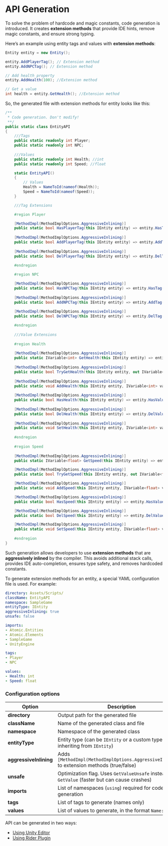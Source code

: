 # API Generation

To solve the problem of hardcode and magic constants, code generation is introduced. It creates **extension methods**
that provide
IDE hints, remove magic constants, and ensure strong typing.

Here’s an example using entity tags and values with **extension methods**:

```csharp
Entity entity = new Entity();

entity.AddPlayerTag(); // Extension method
entity.AddNPCTag(); // Extension method

// Add health property
entity.AddHealth(100); //Extension method

// Get a value
int health = entity.GetHealth(); //Extension method
```

So, the generated file with extension methods for entity looks like this:

```csharp
/**
 * Code generation. Don't modify! 
 **/
public static class EntityAPI
{
    ///Tags
    public static readonly int Player;
    public static readonly int NPC;
    
    ///Values
    public static readonly int Health; //int
    public static readonly int Speed; //float

    static EntityAPI()
    {
        // Values
        Health = NameToId(nameof(Health));
        Speed = NameToId(nameof(Speed));
    }

    ///Tag Extensions

    #region Player

    [MethodImpl(MethodImplOptions.AggressiveInlining)]
    public static bool HasPlayerTag(this IEntity entity) => entity.HasTag(Player);
    
    [MethodImpl(MethodImplOptions.AggressiveInlining)]
    public static bool AddPlayerTag(this IEntity entity) => entity.AddTag(Player);
    
    [MethodImpl(MethodImplOptions.AggressiveInlining)]
    public static bool DelPlayerTag(this IEntity entity) => entity.DelTag(Player);

    #endregion
    
    #region NPC

    [MethodImpl(MethodImplOptions.AggressiveInlining)]
    public static bool HasNPCTag(this IEntity entity) => entity.HasTag(NPC);
    
    [MethodImpl(MethodImplOptions.AggressiveInlining)]
    public static bool AddNPCTag(this IEntity entity) => entity.AddTag(NPC);
    
    [MethodImpl(MethodImplOptions.AggressiveInlining)]
    public static bool DelNPCTag(this IEntity entity) => entity.DelTag(NPC);

    #endregion
    
    ///Value Extensions
    
    #region Health
    
    [MethodImpl(MethodImplOptions.AggressiveInlining)]
    public static IVariable<int> GetHealth(this IEntity entity) => entity.GetValue<IVariable<int>>(Health);
    
    [MethodImpl(MethodImplOptions.AggressiveInlining)]
    public static bool TryGetHealth(this IEntity entity, out IVariable<int> value) => entity.TryGetValue(Health, out value);
    
    [MethodImpl(MethodImplOptions.AggressiveInlining)]
    public static void AddHealth(this IEntity entity, IVariable<int> value) => entity.AddValue(Health, value);
    
    [MethodImpl(MethodImplOptions.AggressiveInlining)]
    public static bool HasHealth(this IEntity entity) => entity.HasValue(Health);
    
    [MethodImpl(MethodImplOptions.AggressiveInlining)]
    public static bool DelHealth(this IEntity entity) => entity.DelValue(Health);
    
    [MethodImpl(MethodImplOptions.AggressiveInlining)]
    public static void SetHealth(this IEntity entity, IVariable<int> value) => entity.SetValue(Health, value);
    
    #endregion
    
    #region Speed
    
    [MethodImpl(MethodImplOptions.AggressiveInlining)]
    public static IVariable<float> GetSpeed(this IEntity entity) => entity.GetValue<IVariable<float>>(Speed);

    [MethodImpl(MethodImplOptions.AggressiveInlining)]
    public static bool TryGetSpeed(this IEntity entity, out IVariable<float> value) => entity.TryGetValue(Speed, out value);

    [MethodImpl(MethodImplOptions.AggressiveInlining)]
    public static void AddSpeed(this IEntity entity, IVariable<float> value) => entity.AddValue(Speed, value);

    [MethodImpl(MethodImplOptions.AggressiveInlining)]
    public static bool HasSpeed(this IEntity entity) => entity.HasValue(Speed);

    [MethodImpl(MethodImplOptions.AggressiveInlining)]
    public static bool DelSpeed(this IEntity entity) => entity.DelValue(Speed);

    [MethodImpl(MethodImplOptions.AggressiveInlining)]
    public static void SetSpeed(this IEntity entity, IVariable<float> value) => entity.SetValue(Speed, value);
    
    #endregion
}
```

Such generation allows developers to use **extension methods** that are **aggressively inlined** by the compiler. This avoids additional stack calls, provides IDE auto-completion, ensures type safety, and removes hardcoded constants.


To generate extension methods for an entity, a special YAML configuration file is used. For example:

```yaml
directory: Assets/Scripts/
className: EntityAPI
namespace: SampleGame
entityType: IEntity
aggressiveInlining: true
unsafe: false

imports:
- Atomic.Entities
- Atomic.Elements
- SampleGame
- UnityEngine

tags:
- Player
- NPC

values:
- Health: int
- Speed: float
```

### Configuration options

| Option              | Description                                                                                     | Default      |
|---------------------|-------------------------------------------------------------------------------------------------|--------------|
| **directory**       | Output path for the generated file                                                              | –            |
| **className**       | Name of the generated class and file                                                            | –            |
| **namespace**       | Namespace of the generated class                                                                | –            |
| **entityType**      | Entity type (can be `IEntity` or a custom type inheriting from `IEntity`)                       | `IEntity`    |
| **aggressiveInlining** | Adds `[MethodImpl(MethodImplOptions.AggressiveInlining)]` to extension methods (true/false) | `false`      |
| **unsafe**          | Optimization flag. Uses `GetValueUnsafe` instead of `GetValue` (faster but can cause crashes)   | `false`      |
| **imports**         | List of namespaces (`using`) required for code generation                                       | –            |
| **tags**            | List of tags to generate (names only)                                                           | –            |
| **values**          | List of values to generate, in the format `Name: Type`                                          | –            |

API can be generated in two ways:
- [Using Unity Editor](UnityCodegen.md)
- [Using Rider Plugin](PluginCodegen.md)  